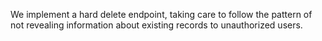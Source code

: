 We implement a hard delete endpoint, taking care to follow the pattern of not revealing information about existing records to unauthorized users.
